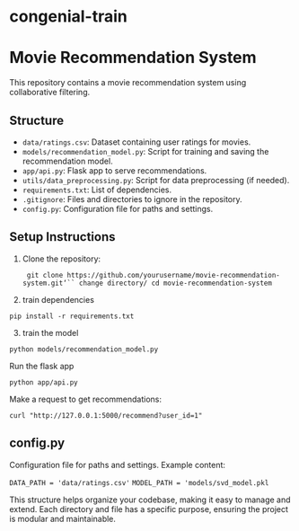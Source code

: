 # congenial-train
# Movie Recommendation System

This repository contains a movie recommendation system using collaborative filtering.

## Structure
- `data/ratings.csv`: Dataset containing user ratings for movies.
- `models/recommendation_model.py`: Script for training and saving the recommendation model.
- `app/api.py`: Flask app to serve recommendations.
- `utils/data_preprocessing.py`: Script for data preprocessing (if needed).
- `requirements.txt`: List of dependencies.
- `.gitignore`: Files and directories to ignore in the repository.
- `config.py`: Configuration file for paths and settings.

## Setup Instructions
1. Clone the repository:
   
   ``` git clone https://github.com/yourusername/movie-recommendation-system.git‘``
change directory/
   cd movie-recommendation-system```

  3. train dependencies 

```pip install -r requirements.txt```




3. train the model 

```python models/recommendation_model.py```


Run the flask app 

```python app/api.py```

 
 Make a request to get recommendations:

```curl "http://127.0.0.1:5000/recommend?user_id=1"```

 
 ## config.py

  Configuration file for paths and settings.
	Example content:

```DATA_PATH = 'data/ratings.csv'```
```MODEL_PATH = 'models/svd_model.pkl```



This structure helps organize your codebase, making it easy to manage and extend. Each directory and file has a specific purpose, ensuring the project is modular and maintainable.
